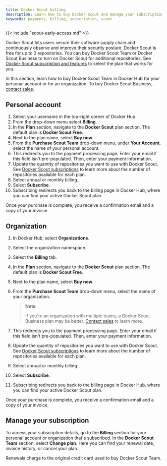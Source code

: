 ```yaml
---
title: Docker Scout billing
description: Learn how to buy Docker Scout and manage your subscription
keywords: payments, billing, subscription, scout
---
```


{{< include "scout-early-access.md" >}}

Docker Scout lets users secure their software supply chain and continuously observe and improve their security posture. Docker Scout is free for up to 3 repositories. You can buy Docker Scout Team or Docker Scout Business to turn on Docker Scout for additional repositories. See [Docker Scout subscription and features](../subscription/scout-details.md) to select the plan that works for you.

In this section, learn how to buy Docker Scout Team in Docker Hub for your personal account or for an organization. To buy Docker Scout Business, [contact sales](https://www.docker.com/products/docker-scout/).

## Personal account

1. Select your username in the top-right corner of Docker Hub.
2. From the drop-down menu select **Billing**.
3. In the **Plan** section, navigate to the **Docker Scout** plan section. The default plan is **Docker Scout Free**. 
4. Next to the plan name, select **Buy now**.
5. From the **Purchase Scout Team** drop-down menu, under **Your Account**, select the name of your personal account.
6. This redirects you to the payment processing page. Enter your email if this field isn't pre-populated. Then, enter your payment information.
7. Update the quantity of repositories you want to use with Docker Scout. See [Docker Scout subscriptions](../subscription/scout-details.md) to learn more about the number of repositories available for each plan.
8. Select annual or monthly billing.
9. Select **Subscribe**.
10. Subscribing redirects you back to the billing page in Docker Hub, where you can find your active Docker Scout plan.

Once your purchase is complete, you receive a confirmation email and a copy of your invoice. 

## Organization

1. In Docker Hub, select **Organizations**. 
2. Select the organization namespace. 
3. Select the **Billing** tab.
4. In the **Plan** section, navigate to the **Docker Scout** plan section. The default plan is **Docker Scout Free**. 
5. Next to the plan name, select **Buy now**.
6. From the **Purchase Scout Team** drop-down menu, select the name of your organization.

    >**Note**
    >
    > If you're an organization with multiple teams, a Docker Scout Business plan may be better. [Contact sales](https://www.docker.com/products/docker-scout/) to learn more.

7. This redirects you to the payment processing page. Enter your email if this field isn't pre-populated. Then, enter your payment information.
8. Update the quantity of repositories you want to use with Docker Scout. See [Docker Scout subscriptions](../subscription/scout-details.md) to learn more about the number of repositories available for each plan.
9. Select annual or monthly billing.
10. Select **Subscribe**.
11. Subscribing redirects you back to the billing page in Docker Hub, where you can find your active Docker Scout plan.

Once your purchase is complete, you receive a confirmation email and a copy of your invoice.

## Manage your subscription

To access your subscription details, go to the **Billing** section for your personal account or organization that's subscribed. In the **Docker Scout Team** section, select **Change plan**. Here you can find your renewal date, invoice history, or cancel your plan.

Renewals charge to the original credit card used to buy Docker Scout Team.